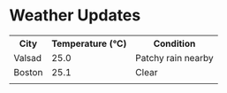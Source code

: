 # Weather Updates

<!-- WEATHER-UPDATE-START -->
<table><tr><th>City</th><th>Temperature (°C)</th><th>Condition</th></tr><tr><td>Valsad</td><td>25.0</td><td>Patchy rain nearby</td></tr><tr><td>Boston</td><td>25.1</td><td>Clear</td></tr><tr><td></td><td></td><td></td></tr></table>
<!-- WEATHER-UPDATE-END -->
